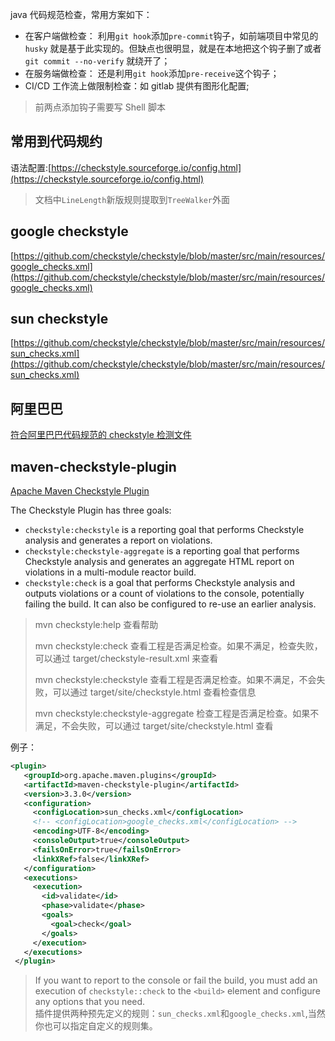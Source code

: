 java 代码规范检查，常用方案如下：

- 在客户端做检查： 利用`git hook`添加`pre-commit`钩子，如前端项目中常见的 `husky` 就是基于此实现的。但缺点也很明显，就是在本地把这个钩子删了或者 `git commit --no-verify` 就绕开了；
- 在服务端做检查： 还是利用`git hook`添加`pre-receive`这个钩子；
- CI/CD 工作流上做限制检查：如 gitlab 提供有图形化配置;

> 前两点添加钩子需要写 Shell 脚本

## 常用到代码规约

语法配置:[https://checkstyle.sourceforge.io/config.html](https://checkstyle.sourceforge.io/config.html)

> 文档中`LineLength`新版规则提取到`TreeWalker`外面

## google checkstyle

[https://github.com/checkstyle/checkstyle/blob/master/src/main/resources/google_checks.xml](https://github.com/checkstyle/checkstyle/blob/master/src/main/resources/google_checks.xml)

## sun checkstyle

[https://github.com/checkstyle/checkstyle/blob/master/src/main/resources/sun_checks.xml](https://github.com/checkstyle/checkstyle/blob/master/src/main/resources/sun_checks.xml)

## 阿里巴巴

[符合阿里巴巴代码规范的 checkstyle 检测文件](https://blog.csdn.net/KingBoyWorld/article/details/76082399)

## maven-checkstyle-plugin

[Apache Maven Checkstyle Plugin](https://maven.apache.org/plugins/maven-checkstyle-plugin/)

The Checkstyle Plugin has three goals:

- `checkstyle:checkstyle` is a reporting goal that performs Checkstyle analysis and generates a report on violations.
- `checkstyle:checkstyle-aggregate` is a reporting goal that performs Checkstyle analysis and generates an aggregate HTML report on violations in a multi-module reactor build.
- `checkstyle:check` is a goal that performs Checkstyle analysis and outputs violations or a count of violations to the console, potentially failing the build. It can also be configured to re-use an earlier analysis.

> mvn checkstyle:help 查看帮助
>
> mvn checkstyle:check 查看工程是否满足检查。如果不满足，检查失败，可以通过 target/checkstyle-result.xml 来查看
>
> mvn checkstyle:checkstyle 查看工程是否满足检查。如果不满足，不会失败，可以通过 target/site/checkstyle.html 查看检查信息
>
> mvn checkstyle:checkstyle-aggregate 检查工程是否满足检查。如果不满足，不会失败，可以通过 target/site/checkstyle.html 查看

例子：

```xml
<plugin>
   <groupId>org.apache.maven.plugins</groupId>
   <artifactId>maven-checkstyle-plugin</artifactId>
   <version>3.3.0</version>
   <configuration>
     <configLocation>sun_checks.xml</configLocation>
     <!-- <configLocation>google_checks.xml</configLocation> -->
     <encoding>UTF-8</encoding>
     <consoleOutput>true</consoleOutput>
     <failsOnError>true</failsOnError>
     <linkXRef>false</linkXRef>
   </configuration>
   <executions>
     <execution>
       <id>validate</id>
       <phase>validate</phase>
       <goals>
         <goal>check</goal>
       </goals>
     </execution>
   </executions>
 </plugin>
```

> If you want to report to the console or fail the build, you must add an execution of `checkstyle::check` to the `<build>` element and configure any options that you need.  
> 插件提供两种预先定义的规则：`sun_checks.xml`和`google_checks.xml`,当然你也可以指定自定义的规则集。
